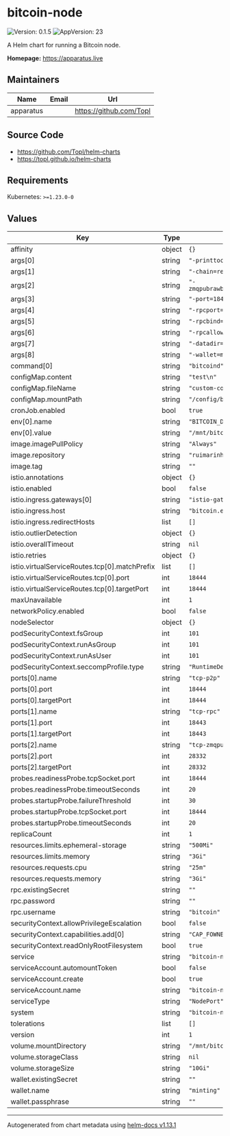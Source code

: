 # bitcoin-node

![Version: 0.1.5](https://img.shields.io/badge/Version-0.1.5-informational?style=flat-square) ![AppVersion: 23](https://img.shields.io/badge/AppVersion-23-informational?style=flat-square)

A Helm chart for running a Bitcoin node.

**Homepage:** <https://apparatus.live>

## Maintainers

| Name | Email | Url |
| ---- | ------ | --- |
| apparatus |  | <https://github.com/Topl> |

## Source Code

* <https://github.com/Topl/helm-charts>
* <https://topl.github.io/helm-charts>

## Requirements

Kubernetes: `>=1.23.0-0`

## Values

| Key | Type | Default | Description |
|-----|------|---------|-------------|
| affinity | object | `{}` |  |
| args[0] | string | `"-printtoconsole"` |  |
| args[1] | string | `"-chain=regtest"` |  |
| args[2] | string | `"-zmqpubrawblock=tcp://0.0.0.0:28332"` |  |
| args[3] | string | `"-port=18444"` |  |
| args[4] | string | `"-rpcport=18443"` |  |
| args[5] | string | `"-rpcbind=:18443"` |  |
| args[6] | string | `"-rpcallowip=0.0.0.0/0"` |  |
| args[7] | string | `"-datadir=/mnt/bitcoin"` |  |
| args[8] | string | `"-wallet=minting"` |  |
| command[0] | string | `"bitcoind"` |  |
| configMap.content | string | `"test\n"` |  |
| configMap.fileName | string | `"custom-config.yaml"` |  |
| configMap.mountPath | string | `"/config/bitcoin-config"` |  |
| cronJob.enabled | bool | `true` |  |
| env[0].name | string | `"BITCOIN_DATA"` |  |
| env[0].value | string | `"/mnt/bitcoin"` |  |
| image.imagePullPolicy | string | `"Always"` |  |
| image.repository | string | `"ruimarinho/bitcoin-core"` |  |
| image.tag | string | `""` |  |
| istio.annotations | object | `{}` |  |
| istio.enabled | bool | `false` |  |
| istio.ingress.gateways[0] | string | `"istio-gateways/gateway"` |  |
| istio.ingress.host | string | `"bitcoin.example.com"` |  |
| istio.ingress.redirectHosts | list | `[]` |  |
| istio.outlierDetection | object | `{}` |  |
| istio.overallTimeout | string | `nil` |  |
| istio.retries | object | `{}` |  |
| istio.virtualServiceRoutes.tcp[0].matchPrefix | list | `[]` |  |
| istio.virtualServiceRoutes.tcp[0].port | int | `18444` |  |
| istio.virtualServiceRoutes.tcp[0].targetPort | int | `18444` |  |
| maxUnavailable | int | `1` |  |
| networkPolicy.enabled | bool | `false` |  |
| nodeSelector | object | `{}` |  |
| podSecurityContext.fsGroup | int | `101` |  |
| podSecurityContext.runAsGroup | int | `101` |  |
| podSecurityContext.runAsUser | int | `101` |  |
| podSecurityContext.seccompProfile.type | string | `"RuntimeDefault"` |  |
| ports[0].name | string | `"tcp-p2p"` |  |
| ports[0].port | int | `18444` |  |
| ports[0].targetPort | int | `18444` |  |
| ports[1].name | string | `"tcp-rpc"` |  |
| ports[1].port | int | `18443` |  |
| ports[1].targetPort | int | `18443` |  |
| ports[2].name | string | `"tcp-zmqpub"` |  |
| ports[2].port | int | `28332` |  |
| ports[2].targetPort | int | `28332` |  |
| probes.readinessProbe.tcpSocket.port | int | `18444` |  |
| probes.readinessProbe.timeoutSeconds | int | `20` |  |
| probes.startupProbe.failureThreshold | int | `30` |  |
| probes.startupProbe.tcpSocket.port | int | `18444` |  |
| probes.startupProbe.timeoutSeconds | int | `20` |  |
| replicaCount | int | `1` |  |
| resources.limits.ephemeral-storage | string | `"500Mi"` |  |
| resources.limits.memory | string | `"3Gi"` |  |
| resources.requests.cpu | string | `"25m"` |  |
| resources.requests.memory | string | `"3Gi"` |  |
| rpc.existingSecret | string | `""` |  |
| rpc.password | string | `""` |  |
| rpc.username | string | `"bitcoin"` |  |
| securityContext.allowPrivilegeEscalation | bool | `false` |  |
| securityContext.capabilities.add[0] | string | `"CAP_FOWNER"` |  |
| securityContext.readOnlyRootFilesystem | bool | `true` |  |
| service | string | `"bitcoin-node"` |  |
| serviceAccount.automountToken | bool | `false` |  |
| serviceAccount.create | bool | `true` |  |
| serviceAccount.name | string | `"bitcoin-node"` |  |
| serviceType | string | `"NodePort"` |  |
| system | string | `"bitcoin-node"` |  |
| tolerations | list | `[]` |  |
| version | int | `1` |  |
| volume.mountDirectory | string | `"/mnt/bitcoin/"` |  |
| volume.storageClass | string | `nil` |  |
| volume.storageSize | string | `"10Gi"` |  |
| wallet.existingSecret | string | `""` |  |
| wallet.name | string | `"minting"` |  |
| wallet.passphrase | string | `""` |  |

----------------------------------------------
Autogenerated from chart metadata using [helm-docs v1.13.1](https://github.com/norwoodj/helm-docs/releases/v1.13.1)

